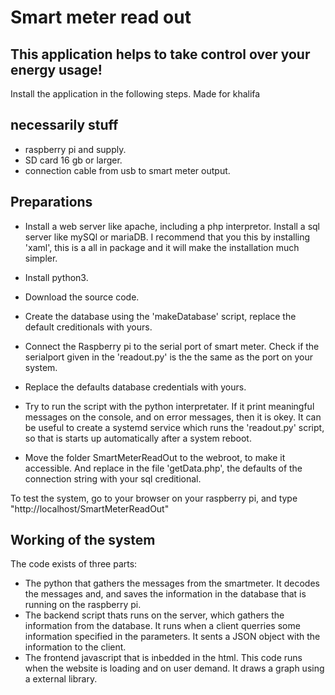 Smart meter read out
===================
This application helps to take control over your energy usage!
---------------------------------------------------------------

Install the application in the following steps.
Made for khalifa 

necessarily stuff
--------------------

- raspberry pi and supply.
- SD card 16 gb or larger.
- connection cable from usb to smart meter output.

Preparations
-------------
- Install a web server like apache, including a php interpretor. Install a sql server like mySQl or mariaDB. I recommend that you this by installing 'xaml', this is a all in package and it will make the installation much simpler.
- Install python3.
- Download the source code.
- Create the database using the 'makeDatabase' script, replace the default creditionals with yours.
- Connect the Raspberry pi to the serial port of smart meter. Check if the serialport given in the 'readout.py' is the the same as the port on your system.
- Replace the defaults database credentials with yours.  
- Try to run the script with the python interpretater. If it print meaningful messages on the console, and on error messages, then it is okey. It can be useful to create a systemd service which runs the 'readout.py' script, so that is starts up automatically after a system reboot.

- Move the folder SmartMeterReadOut to the webroot, to make it accessible. And replace in the file 'getData.php', the defaults of the connection string with your sql creditional.

To test the system, go to your browser on your raspberry pi, and type "http://localhost/SmartMeterReadOut"

Working of the system
-----------------------
The code exists of three parts:

- The python that gathers the messages from the smartmeter. It decodes the messages and, and saves the information in the database that is running on the raspberry pi.  
- The backend script thats runs on the server, which gathers the information from the database. It runs when a client querries some information specified in the parameters. It sents a JSON object with the information to the client.
- The frontend javascript that is inbedded in the html. This code runs when the website is loading and on user demand. It draws a graph using a external library. 